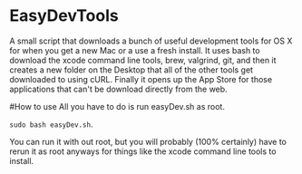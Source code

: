 # EasyDevTools
A small script that downloads a bunch of useful development tools for OS X for when you get a new Mac or a use a fresh install. It uses bash to download the xcode command line tools, brew, valgrind, git, and then it creates a new folder on the Desktop that all of the other tools get downloaded to using cURL. Finally it opens up the App Store for those applications that can't be download directly from the web. 

#How to use
All you have to do is run easyDev.sh as root.

`sudo bash easyDev.sh`. 

You can run it with out root, but you will probably (100% certainly) have to rerun it as root anyways for things like the xcode command line tools to install.
